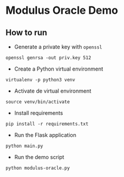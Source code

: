 
# Modulus Oracle Demo

## How to run

- Generate a private key with `openssl`

```
openssl genrsa -out priv.key 512
```

- Create a Python virtual environment

```
virtualenv -p python3 venv
```

- Activate de virtual environment

```
source venv/bin/activate
```

- Install requirements

```
pip install -r requirements.txt
```

- Run the Flask application

```
python main.py
```

- Run the demo script

```
python modulus-oracle.py
```
